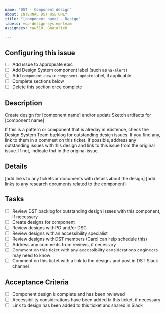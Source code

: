 ```yaml
---
name: "DST - Component design"
about: INTERNAL DST USE ONLY
title: "[component name] - Design"
labels: vsp-design-system-team
assignees: caw310, GnatalieH

---
```


## Configuring this issue
- [ ] Add issue to appropriate epic
- [ ] Add Design System component label (such as `va-alert`)
- [ ] Add `component-new` or `component-update` label, if applicable
- [ ] Complete sections below
- [ ] Delete this section once complete

## Description
Create design for [component name] and/or update Sketch artifacts for [component name]

If this is a pattern or component that is alreday in existence, check the Design System Team backlog for outstanding design issues. If you find any, link to them in a comment on this ticket. If possible, address any outstanding issues with this design and link to this issue from the original issue. If not, indicate that in the original issue.

## Details
[add links to any tickets or documents with details about the design]
[add links to any research documents related to the component]

## Tasks
- [ ] Review DST backlog for outstanding design issues with this component, if necessary
- [ ] Create designs for component
- [ ] Review designs with PO and/or DSC
- [ ] Review designs with an accessibility specialist
- [ ] Review designs with DST members (Carol can help schedule this)
- [ ] Address any comments from reviews, if necessary
- [ ] Comment on this ticket with any accessibility considerations engineers may need to know
- [ ] Comment on this ticket with a link to the designs and post in DST Slack channel

## Acceptance Criteria
- [ ] Component design is complete and has been reviewed
- [ ] Accessibility considerations have been added to this ticket, if necessary
- [ ] Link to design has been added to this ticket and shared in Slack
